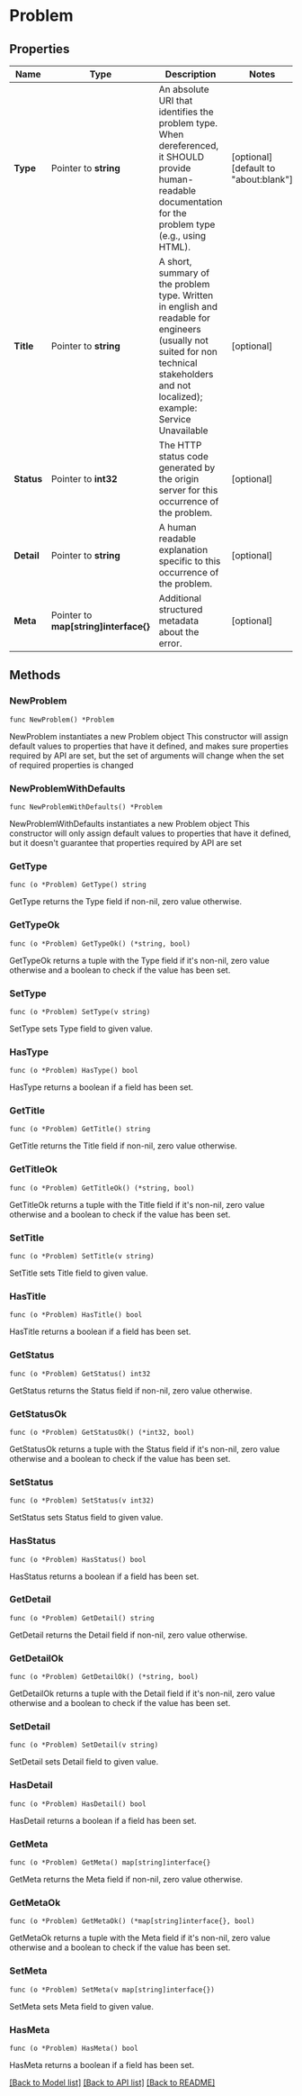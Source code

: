 # Problem

## Properties

Name | Type | Description | Notes
------------ | ------------- | ------------- | -------------
**Type** | Pointer to **string** | An absolute URI that identifies the problem type.  When dereferenced, it SHOULD provide human-readable documentation for the problem type (e.g., using HTML).  | [optional] [default to "about:blank"]
**Title** | Pointer to **string** | A short, summary of the problem type. Written in english and readable for engineers (usually not suited for non technical stakeholders and not localized); example: Service Unavailable  | [optional] 
**Status** | Pointer to **int32** | The HTTP status code generated by the origin server for this occurrence of the problem.  | [optional] 
**Detail** | Pointer to **string** | A human readable explanation specific to this occurrence of the problem.  | [optional] 
**Meta** | Pointer to **map[string]interface{}** | Additional structured metadata about the error.  | [optional] 

## Methods

### NewProblem

`func NewProblem() *Problem`

NewProblem instantiates a new Problem object
This constructor will assign default values to properties that have it defined,
and makes sure properties required by API are set, but the set of arguments
will change when the set of required properties is changed

### NewProblemWithDefaults

`func NewProblemWithDefaults() *Problem`

NewProblemWithDefaults instantiates a new Problem object
This constructor will only assign default values to properties that have it defined,
but it doesn't guarantee that properties required by API are set

### GetType

`func (o *Problem) GetType() string`

GetType returns the Type field if non-nil, zero value otherwise.

### GetTypeOk

`func (o *Problem) GetTypeOk() (*string, bool)`

GetTypeOk returns a tuple with the Type field if it's non-nil, zero value otherwise
and a boolean to check if the value has been set.

### SetType

`func (o *Problem) SetType(v string)`

SetType sets Type field to given value.

### HasType

`func (o *Problem) HasType() bool`

HasType returns a boolean if a field has been set.

### GetTitle

`func (o *Problem) GetTitle() string`

GetTitle returns the Title field if non-nil, zero value otherwise.

### GetTitleOk

`func (o *Problem) GetTitleOk() (*string, bool)`

GetTitleOk returns a tuple with the Title field if it's non-nil, zero value otherwise
and a boolean to check if the value has been set.

### SetTitle

`func (o *Problem) SetTitle(v string)`

SetTitle sets Title field to given value.

### HasTitle

`func (o *Problem) HasTitle() bool`

HasTitle returns a boolean if a field has been set.

### GetStatus

`func (o *Problem) GetStatus() int32`

GetStatus returns the Status field if non-nil, zero value otherwise.

### GetStatusOk

`func (o *Problem) GetStatusOk() (*int32, bool)`

GetStatusOk returns a tuple with the Status field if it's non-nil, zero value otherwise
and a boolean to check if the value has been set.

### SetStatus

`func (o *Problem) SetStatus(v int32)`

SetStatus sets Status field to given value.

### HasStatus

`func (o *Problem) HasStatus() bool`

HasStatus returns a boolean if a field has been set.

### GetDetail

`func (o *Problem) GetDetail() string`

GetDetail returns the Detail field if non-nil, zero value otherwise.

### GetDetailOk

`func (o *Problem) GetDetailOk() (*string, bool)`

GetDetailOk returns a tuple with the Detail field if it's non-nil, zero value otherwise
and a boolean to check if the value has been set.

### SetDetail

`func (o *Problem) SetDetail(v string)`

SetDetail sets Detail field to given value.

### HasDetail

`func (o *Problem) HasDetail() bool`

HasDetail returns a boolean if a field has been set.

### GetMeta

`func (o *Problem) GetMeta() map[string]interface{}`

GetMeta returns the Meta field if non-nil, zero value otherwise.

### GetMetaOk

`func (o *Problem) GetMetaOk() (*map[string]interface{}, bool)`

GetMetaOk returns a tuple with the Meta field if it's non-nil, zero value otherwise
and a boolean to check if the value has been set.

### SetMeta

`func (o *Problem) SetMeta(v map[string]interface{})`

SetMeta sets Meta field to given value.

### HasMeta

`func (o *Problem) HasMeta() bool`

HasMeta returns a boolean if a field has been set.


[[Back to Model list]](../README.md#documentation-for-models) [[Back to API list]](../README.md#documentation-for-api-endpoints) [[Back to README]](../README.md)


